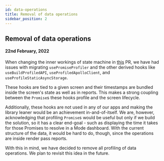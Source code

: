 ```yaml
---
id: data-operations
title: Removal of data operations
sidebar_position: 2
---
```


## Removal of data operations

#### 22nd February, 2022

When changing the inner workings of state machine in [this](https://github.com/Shopify/react-native-performance/pull/336) PR, we have had issues with migrating `usePromiseProfiler` and the other derived hooks like `useBuildProfiledAPI`, `useProfiledApolloClient`, and `useProfileStaticAsyncStorage`.

These hooks are tied to a given screen and their timestamps are bundled inside the screen's state as well as in reports. This makes a strong coupling between the `Promise`s these hooks profile and the screen lifecycle.

Additionally, these hooks are not used in any of our apps and making the library leaner would be an achievement in-and-of-itself. We are, however, acknowledging that profiling `Promise`s would be useful but only if we build the solution, so it has a clear end-goal - such as displaying the time it takes for those Promises to resolve in a Mode dashboard. With the current structure of the data, it would be hard to do, though, since the operations are inside render pass reports.

With this in mind, we have decided to remove all profiling of data operations. We plan to revisit this idea in the future.
